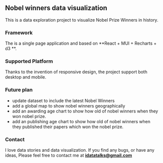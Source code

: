 ## Nobel winners data visualization

This is a data exploration project to visualize Nobel Prize Winners in history.

### Framework

The is a single page application and based on **React + MUI + Recharts + d3 **.

### Supported Platform
Thanks to the invention of responsive design,
the project support both desktop and mobile.

### Future plan
- update dataset to include the latest Nobel Winners
- add a global map to show nobel winners geographically
- add an awarding age chart to show how old of nobel winners when they won nobel prize.
- add an publishing age chart to show how old of nobel winners when they published their papers which won the nobel prize.

### Contact
I love data stories and data visualization.
If you find any bugs, or have any ideas,
Please feel free to contact me at **idatatalks@gmail.com**
